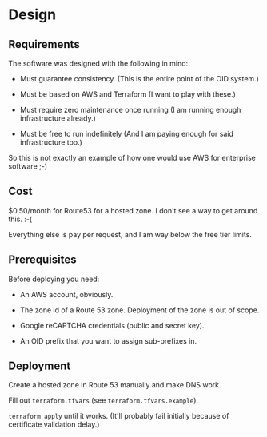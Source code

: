# Design

## Requirements

The software was designed with the following in mind:

* Must guarantee consistency. (This is the entire point of the OID system.)

* Must be based on AWS and Terraform (I want to play with these.)

* Must require zero maintenance once running (I am running enough infrastructure already.)

* Must be free to run indefinitely (And I am paying enough for said infrastructure too.)

So this is not exactly an example of how one would use AWS for enterprise software ;-)


## Cost

$0.50/month for Route53 for a hosted zone. I don't see a way to get around this. :-(

Everything else is pay per request, and I am way below the free tier limits.


## Prerequisites

Before deploying you need:

* An AWS account, obviously.

* The zone id of a Route 53 zone. Deployment of the zone is out of scope.

* Google reCAPTCHA credentials (public and secret key).

* An OID prefix that you want to assign sub-prefixes in.


## Deployment

Create a hosted zone in Route 53 manually and make DNS work.

Fill out `terraform.tfvars` (see `terraform.tfvars.example`).

`terraform apply` until it works. (It'll probably fail initially because of certificate validation delay.)
